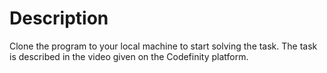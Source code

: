# Description

Clone the program to your local machine to start solving the task. The task is described in the video given on the Codefinity platform.
